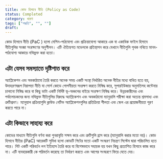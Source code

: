 ```yaml
---
title: কোড হিসাবে নীতি (Policy as Code)
status: Completed
category: ধারণা
tags: ["পদ্ধতি", "", ""]
draft: 
---
```


কোড হিসাবে নীতি (PaC ) হলো মেশিন-পাঠযোগ্য এবং প্রক্রিয়াযোগ্য আকারে এক বা একাধিক ফাইল হিসাবে নীতিগুলির সংজ্ঞা সংরক্ষণের অনুশীলন। 
এটি ঐতিহ্যগত মডেলকে প্রতিস্থাপন করে যেখানে নীতিগুলি পৃথক নথিতে মানব-পাঠযোগ্য আকারে নথিভুক্ত করা হতো।

## এটা যেসব সমস্যাতে দৃষ্টিপাত করে

অ্যাপ্লিকেশন এবং অবকাঠামো তৈরি করতে অনেক সময় একটি সংস্থা নির্ধারিত অনেক নীতির মধ্যে বাধিত হতে হয়, 
উদাহরণস্বরূপ নিরাপত্তা নীতি যা সোর্স কোডে গোপনীয়তা সংরক্ষণ করতে নিষিদ্ধ করে,
সুপারইউজার অনুমতিসহ কন্টেনার চালানো নিষিদ্ধ করে বা কিছু ডাটা একটি নির্দিষ্ট ভূ-অঞ্চলের বাইরে সংরক্ষণ নিষিদ্ধ করে।
উন্নয়কারীদের এবং পর্যালোচকদের জন্য নথিভুক্ত নীতিগুলির বিরুদ্ধে অ্যাপ্লিকেশন এবং অবকাঠামো ম্যানুয়ালি পরীক্ষা করা অত্যন্ত শ্রমসাধ্য এবং ত্রুটিপ্রবণ।
ম্যানুয়াল প্রক্রিয়াগুলি ক্লাউড নেটিভ অ্যাপ্লিকেশনগুলির প্রতিক্রিয়া শীলতা এবং স্কেল এর প্রয়োজনীয়তা পূরণ করতে পারে না।

## এটা কিভাবে সাহায্য করে

কোডের মাধ্যমে নীতিগুলি বর্ণনা করা পুনরাবৃত্তি সক্ষম করে এবং ত্রুটিগুলি হ্রাস করে (ম্যানুয়ালি করার মতো নয়)।
কোড হিসাবে নীতির (PaC) আরেকটি সুবিধা হলো কোডটি গিটের মতো একটি সংস্করণ নিয়ন্ত্রণ সিস্টেম দ্বারা পরিচালিত হতে পারে।
গিট একটি পরিবর্তন লগ ইতিহাস তৈরি করে যা বিশেষভাবে সহায়ক হয় যখন কিছু প্রত্যাশিত হিসাবে কাজ করে না।
এটি ব্যবহারকারী কে পরিবর্তন করেছে তা নির্ধারণ করতে এবং আগের সংস্করণে ফিরে যেতে দেয়।  
